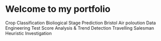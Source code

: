 # Welcome to my portfolio


Crop Classification
Bioliogical Stage Prediction
Bristol Air poloution Data Engineering
Test Score Analysis & Trend Detection
Travelling Salesman Heuristic Investigation
